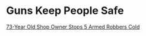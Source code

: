 

# Guns Keep People Safe

[73-Year Old Shop Owner Stops 5 Armed Robbers Cold](https://www.youtube.com/shorts/Y6BxRjGO-54)
